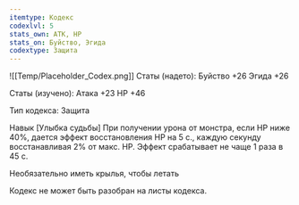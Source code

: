 ```yaml
---
itemtype: Кодекс
codexlvl: 5
stats_own: АТК, HP
stats_on: Буйство, Эгида
codextype: Защита
---
```

![[Temp/Placeholder_Codex.png]]
Статы (надето):
Буйство +26
Эгида +26

Статы (изучено):
Атака +23
HP +46

Тип кодекса: Защита


Навык
[Улыбка судьбы] При получении урона от монстра, если HP ниже 40%, дается эффект восстановления HP на 5 с., каждую секунду восстанавливая 2% от макс. HP. Эффект срабатывает не чаще 1 раза в 45 с.

Необязательно иметь крылья, чтобы летать

Кодекс не может быть разобран на листы кодекса.
